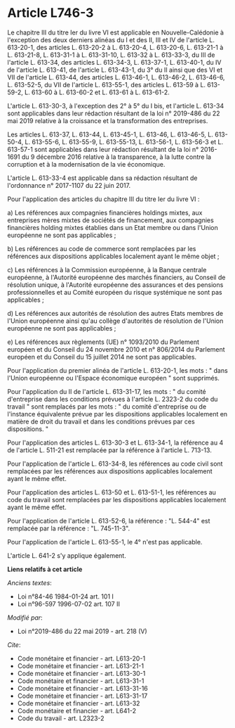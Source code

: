 # Article L746-3

Le chapitre III du titre Ier du livre VI est applicable en Nouvelle-Calédonie à l'exception des deux derniers alinéas du I et
des II, III et IV de l'article L. 613-20-1, des articles L. 613-20-2 à L. 613-20-4, L. 613-20-6, L. 613-21-1 à L. 613-21-8,
L. 613-31-1 à L. 613-31-10, L. 613-32 à L. 613-33-3, du III de l'article L. 613-34, des articles L. 613-34-3, L. 613-37-1, L.
613-40-1, du IV de l'article L. 613-41, de l'article L. 613-43-1, du 3° du II ainsi que des VI et VII de l'article L. 613-44,
des articles L. 613-46-1, L. 613-46-2, L. 613-46-6, L. 613-52-5, du VII de l'article L. 613-55-1, des articles L. 613-59 à L.
613-59-2, L. 613-60 à L. 613-60-2 et L. 613-61 à L. 613-61-2.

L'article L. 613-30-3, à l'exception des 2° à 5° du I bis, et l'article L. 613-34 sont applicables dans leur rédaction
résultant de la loi n° 2019-486 du 22 mai 2019 relative à la croissance et la transformation des entreprises.

Les articles L. 613-37, L. 613-44, L. 613-45-1, L. 613-46, L. 613-46-5, L. 613-50-4, L. 613-55-6, L. 613-55-9, L. 613-55-13,
L. 613-56-1, L. 613-56-3 et L. 613-57-1 sont applicables dans leur rédaction résultant de la loi n° 2016-1691 du 9 décembre
2016 relative à la transparence, à la lutte contre la corruption et à la modernisation de la vie économique.

L'article L. 613-33-4 est applicable dans sa rédaction résultant de l'ordonnance n° 2017-1107 du 22 juin 2017.

Pour l'application des articles du chapitre III du titre Ier du livre VI :

a) Les références aux compagnies financières holdings mixtes, aux entreprises mères mixtes de sociétés de financement, aux
compagnies financières holding mixtes établies dans un Etat membre ou dans l'Union européenne ne sont pas applicables ;

b) Les références au code de commerce sont remplacées par les références aux dispositions applicables localement ayant le
même objet ;

c) Les références à la Commission européenne, à la Banque centrale européenne, à l'Autorité européenne des marchés
financiers, au Conseil de résolution unique, à l'Autorité européenne des assurances et des pensions professionnelles et au
Comité européen du risque systémique ne sont pas applicables ;

d) Les références aux autorités de résolution des autres Etats membres de l'Union européenne ainsi qu'au collège d'autorités
de résolution de l'Union européenne ne sont pas applicables ;

e) Les références aux règlements (UE) n° 1093/2010 du Parlement européen et du Conseil du 24 novembre 2010 et n° 806/2014 du
Parlement européen et du Conseil du 15 juillet 2014 ne sont pas applicables.

Pour l'application du premier alinéa de l'article L. 613-20-1, les mots : " dans l'Union européenne ou l'Espace économique
européen " sont supprimés.

Pour l'application du II de l'article L. 613-31-17, les mots : " du comité d'entreprise dans les conditions prévues à
l'article L. 2323-2 du code du travail " sont remplacés par les mots : " du comité d'entreprise ou de l'instance équivalente
prévue par les dispositions applicables localement en matière de droit du travail et dans les conditions prévues par ces
dispositions. "

Pour l'application des articles L. 613-30-3 et L. 613-34-1, la référence au 4 de l'article L. 511-21 est remplacée par la
référence à l'article L. 713-13.

Pour l'application de l'article L. 613-34-8, les références au code civil sont remplacées par les références aux dispositions
applicables localement ayant le même effet.

Pour l'application des articles L. 613-50 et L. 613-51-1, les références au code du travail sont remplacées par les
dispositions applicables localement ayant le même effet.

Pour l'application de l'article L. 613-52-6, la référence : "L. 544-4" est remplacée par la référence : "L. 745-11-3".

Pour l'application de l'article L. 613-55-1, le 4° n'est pas applicable.

L'article L. 641-2 s'y applique également.

**Liens relatifs à cet article**

_Anciens textes_:

  - Loi n°84-46 1984-01-24 art. 101 I
  - Loi n°96-597 1996-07-02 art. 107 II

_Modifié par_:

  - Loi n°2019-486 du 22 mai 2019 - art. 218 (V)

_Cite_:

  - Code monétaire et financier - art. L613-20-1
  - Code monétaire et financier - art. L613-21-1
  - Code monétaire et financier - art. L613-30-1
  - Code monétaire et financier - art. L613-31-1
  - Code monétaire et financier - art. L613-31-16
  - Code monétaire et financier - art. L613-31-17
  - Code monétaire et financier - art. L613-32
  - Code monétaire et financier - art. L641-2
  - Code du travail - art. L2323-2
